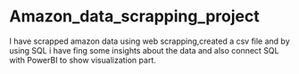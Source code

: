 # Amazon_data_scrapping_project
I have scrapped amazon data using web scrapping,created a csv file and by using SQL i have fing some insights about the data and also connect SQL with PowerBI to show visualization part.
